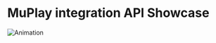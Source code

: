 # MuPlay integration API Showcase
![Animation](https://user-images.githubusercontent.com/38377619/119523907-74055400-bd7d-11eb-92b6-26ed20752986.gif)
